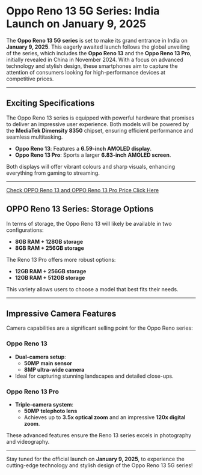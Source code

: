 # Oppo Reno 13 5G Series: India Launch on January 9, 2025

The **Oppo Reno 13 5G series** is set to make its grand entrance in India on **January 9, 2025**. This eagerly awaited launch follows the global unveiling of the series, which includes the **Oppo Reno 13** and the **Oppo Reno 13 Pro**, initially revealed in China in November 2024. With a focus on advanced technology and stylish design, these smartphones aim to capture the attention of consumers looking for high-performance devices at competitive prices.

---

## Exciting Specifications

The Oppo Reno 13 series is equipped with powerful hardware that promises to deliver an impressive user experience. Both models will be powered by the **MediaTek Dimensity 8350** chipset, ensuring efficient performance and seamless multitasking. 

- **Oppo Reno 13**: Features a **6.59-inch AMOLED display**.  
- **Oppo Reno 13 Pro**: Sports a larger **6.83-inch AMOLED screen**.  

Both displays will offer vibrant colours and sharp visuals, enhancing everything from gaming to streaming.

---
[Check OPPO Reno 13 and OPPO Reno 13 Pro Price Click Here](https://localharyana.com/mobile-and-gadgets/oppo-reno-13-and-13-pro-arrive-on-january-9-check-specs-prices)

## OPPO Reno 13 Series: Storage Options

In terms of storage, the Oppo Reno 13 will likely be available in two configurations:  
- **8GB RAM + 128GB storage**  
- **8GB RAM + 256GB storage**

The Reno 13 Pro offers more robust options:  
- **12GB RAM + 256GB storage**  
- **12GB RAM + 512GB storage**

This variety allows users to choose a model that best fits their needs.

---

## Impressive Camera Features

Camera capabilities are a significant selling point for the Oppo Reno series:  

### Oppo Reno 13
- **Dual-camera setup**:
  - **50MP main sensor**  
  - **8MP ultra-wide camera**  
- Ideal for capturing stunning landscapes and detailed close-ups.

### Oppo Reno 13 Pro
- **Triple-camera system**:
  - **50MP telephoto lens**  
  - Achieves up to **3.5x optical zoom** and an impressive **120x digital zoom**.

These advanced features ensure the Reno 13 series excels in photography and videography.

---
Stay tuned for the official launch on **January 9, 2025**, to experience the cutting-edge technology and stylish design of the Oppo Reno 13 5G series!
